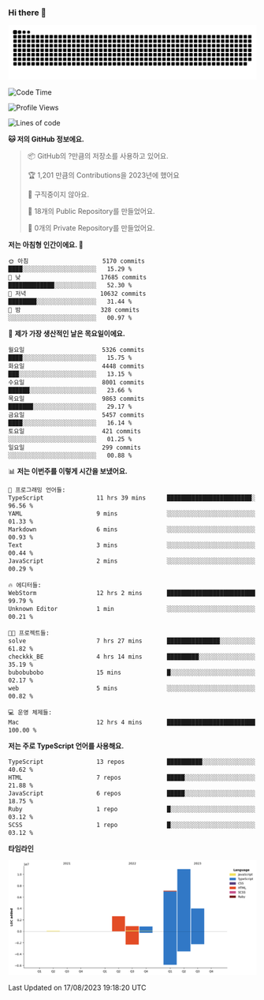 ### Hi there 👋

<picture>
  <source media="(prefers-color-scheme: dark)" srcset="https://raw.githubusercontent.com/bubobubobo/bubobubobo/output/github-contribution-grid-snake-dark.svg">
  <source media="(prefers-color-scheme: light)" srcset="https://raw.githubusercontent.com/bubobubobo/bubobubobo/output/github-contribution-grid-snake.svg">
  <img alt="github contribution grid snake animation" src="https://raw.githubusercontent.com/bubobubobo/bubobubobo/output/github-contribution-grid-snake.svg">
</picture>

<!--START_SECTION:waka-->
![Code Time](http://img.shields.io/badge/Code%20Time-12%20hrs%2035%20mins-blue)

![Profile Views](http://img.shields.io/badge/Profile%20Views-140-blue)

![Lines of code](https://img.shields.io/badge/%EC%A0%80%EB%8A%94%20%EC%97%AC%ED%83%9C%EA%B9%8C%EC%A7%80%20-26.4%20million%20%EC%A4%84%EC%9D%98%20%EC%BD%94%EB%93%9C%EB%A5%BC%20%EC%9E%91%EC%84%B1%ED%96%88%EC%96%B4%EC%9A%94.-blue)

**🐱 저의 GitHub 정보에요.** 

> 📦 GitHub의 ?만큼의 저장소를 사용하고 있어요. 
 > 
> 🏆 1,201 만큼의 Contributions을 2023년에 했어요
 > 
> 🚫 구직중이지 않아요.
 > 
> 📜 18개의 Public Repository를 만들었어요. 
 > 
> 🔑 0개의 Private Repository를 만들었어요. 
 > 
**저는 아침형 인간이에요. 🐤** 

```text
🌞 아침                     5170 commits        ████░░░░░░░░░░░░░░░░░░░░░   15.29 % 
🌆 낮　                     17685 commits       █████████████░░░░░░░░░░░░   52.30 % 
🌃 저녁                     10632 commits       ████████░░░░░░░░░░░░░░░░░   31.44 % 
🌙 밤　                     328 commits         ░░░░░░░░░░░░░░░░░░░░░░░░░   00.97 % 
```
📅 **제가 가장 생산적인 날은 목요일이에요.** 

```text
월요일                      5326 commits        ████░░░░░░░░░░░░░░░░░░░░░   15.75 % 
화요일                      4448 commits        ███░░░░░░░░░░░░░░░░░░░░░░   13.15 % 
수요일                      8001 commits        ██████░░░░░░░░░░░░░░░░░░░   23.66 % 
목요일                      9863 commits        ███████░░░░░░░░░░░░░░░░░░   29.17 % 
금요일                      5457 commits        ████░░░░░░░░░░░░░░░░░░░░░   16.14 % 
토요일                      421 commits         ░░░░░░░░░░░░░░░░░░░░░░░░░   01.25 % 
일요일                      299 commits         ░░░░░░░░░░░░░░░░░░░░░░░░░   00.88 % 
```


📊 **저는 이번주를 이렇게 시간을 보냈어요.** 

```text
💬 프로그래밍 언어들: 
TypeScript               11 hrs 39 mins      ████████████████████████░   96.56 % 
YAML                     9 mins              ░░░░░░░░░░░░░░░░░░░░░░░░░   01.33 % 
Markdown                 6 mins              ░░░░░░░░░░░░░░░░░░░░░░░░░   00.93 % 
Text                     3 mins              ░░░░░░░░░░░░░░░░░░░░░░░░░   00.44 % 
JavaScript               2 mins              ░░░░░░░░░░░░░░░░░░░░░░░░░   00.29 % 

🔥 에디터들: 
WebStorm                 12 hrs 2 mins       █████████████████████████   99.79 % 
Unknown Editor           1 min               ░░░░░░░░░░░░░░░░░░░░░░░░░   00.21 % 

🐱‍💻 프로젝트들: 
solve                    7 hrs 27 mins       ███████████████░░░░░░░░░░   61.82 % 
checkkk_BE               4 hrs 14 mins       █████████░░░░░░░░░░░░░░░░   35.19 % 
bubobubobo               15 mins             █░░░░░░░░░░░░░░░░░░░░░░░░   02.17 % 
web                      5 mins              ░░░░░░░░░░░░░░░░░░░░░░░░░   00.82 % 

💻 운영 체제들: 
Mac                      12 hrs 4 mins       █████████████████████████   100.00 % 
```

**저는 주로 TypeScript 언어를 사용해요.** 

```text
TypeScript               13 repos            ██████████░░░░░░░░░░░░░░░   40.62 % 
HTML                     7 repos             █████░░░░░░░░░░░░░░░░░░░░   21.88 % 
JavaScript               6 repos             █████░░░░░░░░░░░░░░░░░░░░   18.75 % 
Ruby                     1 repo              █░░░░░░░░░░░░░░░░░░░░░░░░   03.12 % 
SCSS                     1 repo              █░░░░░░░░░░░░░░░░░░░░░░░░   03.12 % 
```



**타임라인**

![Lines of Code chart](https://raw.githubusercontent.com/bubobubobo/bubobubobo/main/assets/bar_graph.png)


 Last Updated on 17/08/2023 19:18:20 UTC
<!--END_SECTION:waka-->


